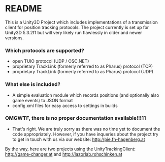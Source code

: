 # README #

This is a Unity3D Project which includes implementations of a transmission client for position tracking protocols.
The project currently is set up for Unity3D 5.3.2f1 but will very likely run flawlessly in older and newer versions.

### Which protocols are supported? ###

* open TUIO protocol (UDP / OSC.NET)
* proprietary TrackLink (formerly referred to as Pharus) protocol (TCP)
* proprietary TrackLink (formerly referred to as Pharus) protocol (UDP)

### What else is included? ###

* A simple evaluation module which records positions (and optionally also game events) to JSON format
* config.xml files for easy access to settings in builds

### OMGWTF, there is no proper documentation available!!!11 ###

* That's right. We are truly sorry as there was no time yet to document the code appropriately. However, if you have inqueries about the project try to get in touch with us via our website: http://pie.fh-hagenberg.at

By the way, here are two projects using the UnityTrackingClient: http://game-changer.at and http://lazorlab.rohschinken.at
